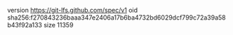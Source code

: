 version https://git-lfs.github.com/spec/v1
oid sha256:f270843236baaa347e2406a17b6ba4732bd6029dcf799c72a39a58b43f92a133
size 11359
